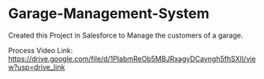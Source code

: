 # Garage-Management-System
Created this Project in Salesforce to Manage the customers of a garage.

Process Video Link: https://drive.google.com/file/d/1PIabmReOb5MBJRxagyDCayngh5fhSXII/view?usp=drive_link
